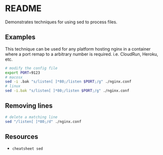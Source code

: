 # README

Demonstrates techniques for using sed to process files.

## Examples

This technique can be used for any platform hosting nginx in a container where a port remap to a arbitrary number is required. i.e. CloudRun, Heroku, etc.

```sh
# modify the config file
export PORT=9123
# macosx
sed -i .bak "s/listen[ ]*80;/listen $PORT;/g" ./nginx.conf  
# linux
sed -i.bak "s/listen[ ]*80;/listen $PORT;/g" ./nginx.conf  
```

## Removing lines

```sh
# delete a matching line
sed "/listen[ ]*80;/d" ./nginx.conf  
```

## Resources

* `cheatsheet sed`
